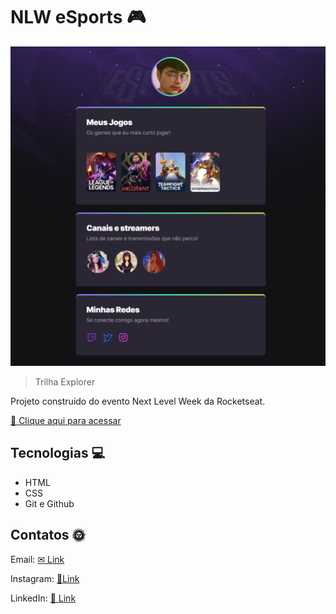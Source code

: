# NLW eSports 🎮

![preview](./.github/preview1.png)

> Trilha Explorer

Projeto construído do evento Next Level Week da Rocketseat.

[🔗 Clique aqui para acessar](https://httpsdanis.github.io.nlw-esports-explorer/)

## Tecnologias 💻
- HTML
- CSS
- Git e Github

## Contatos 🌞

Email: [✉ Link](danilosilvasantos777@gmail.com)

Instagram: [📸Link](https://www.instagram.com/httpsdanis/)

LinkedIn: [🔗 Link](https://www.linkedin.com/in/danilo-silva-santos-8a9b8521b/)

